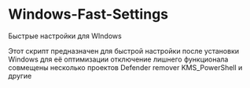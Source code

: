 # Windows-Fast-Settings
Быстрые настройки для WIndows

Этот скрипт предназначен для быстрой настройки после установки Windows
для её оптимизации отключение лишнего функционала
совмещены несколько проектов
Defender remover
KMS_PowerShell и другие
